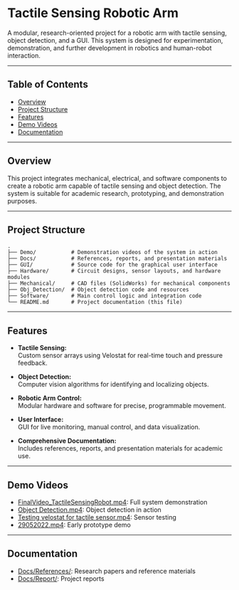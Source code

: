 # Tactile Sensing Robotic Arm

A modular, research-oriented project for a robotic arm with tactile sensing, object detection, and a GUI. This system is designed for experimentation, demonstration, and further development in robotics and human-robot interaction.

---

## Table of Contents

- [Overview](#overview)
- [Project Structure](#project-structure)
- [Features](#features)
- [Demo Videos](#demo-videos)
- [Documentation](#documentation)

---

## Overview

This project integrates mechanical, electrical, and software components to create a robotic arm capable of tactile sensing and object detection. The system is suitable for academic research, prototyping, and demonstration purposes.

---

## Project Structure

```
.
├── Demo/           # Demonstration videos of the system in action
├── Docs/           # References, reports, and presentation materials
├── GUI/            # Source code for the graphical user interface
├── Hardware/       # Circuit designs, sensor layouts, and hardware modules
├── Mechanical/     # CAD files (SolidWorks) for mechanical components
├── Obj_Detection/  # Object detection code and resources
├── Software/       # Main control logic and integration code
└── README.md       # Project documentation (this file)
```

---

## Features

- **Tactile Sensing:**  
  Custom sensor arrays using Velostat for real-time touch and pressure feedback.

- **Object Detection:**  
  Computer vision algorithms for identifying and localizing objects.

- **Robotic Arm Control:**  
  Modular hardware and software for precise, programmable movement.

- **User Interface:**  
  GUI for live monitoring, manual control, and data visualization.

- **Comprehensive Documentation:**  
  Includes references, reports, and presentation materials for academic use.

---

## Demo Videos

- [FinalVideo_TactileSensingRobot.mp4](Demo/FinalVideo_TactileSensingRobot.mp4): Full system demonstration
- [Object Detection.mp4](Demo/Object%20Detection.mp4): Object detection in action
- [Testing velostat for tactile sensor.mp4](Demo/Testing%20velostat%20for%20tactile%20sensor.mp4): Sensor testing
- [29052022.mp4](Demo/29052022.mp4): Early prototype demo

---

## Documentation

- [Docs/References/](Docs/References/): Research papers and reference materials
- [Docs/Report/](Docs/Report/): Project reports